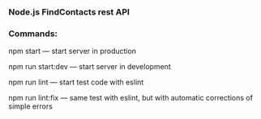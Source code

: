 ### Node.js FindContacts rest API

### Commands:

npm start — start server in production

npm run start:dev — start server in development

npm run lint — start test code with eslint

npm run lint:fix — same test with eslint, but with automatic corrections of simple errors
